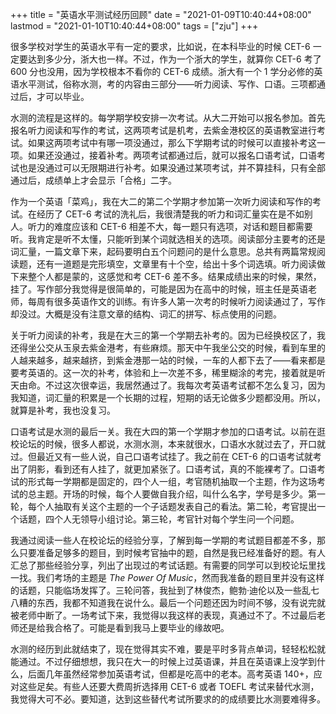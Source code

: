 +++
title = "英语水平测试经历回顾"
date = "2021-01-09T10:40:44+08:00"
lastmod = "2021-01-10T10:40:44+08:00"
tags = ["zju"]
+++

很多学校对学生的英语水平有一定的要求，比如说，在本科毕业的时候 CET-6 一定要达到多少分，浙大也一样。不过，作为一个浙大的学生，就算你 CET-6 考了 600 分也没用，因为学校根本不看你的 CET-6 成绩。浙大有一个 1 学分必修的英语水平测试，俗称水测，考的内容由三部分——听力阅读、写作、口语。三项都通过后，才可以毕业。

水测的流程是这样的。每学期学校安排一次考试。从大二开始可以报名参加。首先报名听力阅读和写作的考试，这两项考试是机考，去紫金港校区的英语教室进行考试。如果这两项考试中有哪一项没通过，那么下学期考试的时候可以直接补考这一项。如果还没通过，接着补考。两项考试都通过后，就可以报名口语考试，口语考试也是没通过可以无限期进行补考。如果没通过某项考试，并不算挂科，只有全部通过后，成绩单上才会显示「合格」二字。

作为一个英语「菜鸡」，我在大二的第二个学期才参加第一次听力阅读和写作的考试。在经历了 CET-6 考试的洗礼后，我很清楚我的听力和词汇量实在是不如别人。听力的难度应该和 CET-6 相差不大，每一题只有选项，对话和题目都需要听。我肯定是听不太懂，只能听到某个词就选相关的选项。阅读部分主要考的还是词汇量，一篇文章下来，起码要明白五个问题问的是什么意思。总共有两篇常规阅读题，还有一道题是完形填空，文章里有十个空，给出十多个词选填。听力阅读做下来整个人都是蒙的，这感觉和考 CET-6 差不多。结果成绩出来的时候，果然，挂了。写作部分我觉得是很简单的，可能是因为在高中的时候，班主任是英语老师，每周有很多英语作文的训练。有许多人第一次考的时候听力阅读通过了，写作却没过。大概是没有注意文章的结构、词汇的拼写、标点使用的问题。

关于听力阅读的补考，我是在大三的第一个学期去补考的。因为已经换校区了，我还得坐公交从玉泉去紫金港考，有些麻烦。那天中午我坐公交的时候，看到车里的人越来越多，越来越挤，到紫金港那一站的时候，一车的人都下去了——看来都是要考英语的。这一次的补考，体验和上一次差不多，稀里糊涂的考完，接着就是听天由命。不过这次很幸运，我居然通过了。我每次考英语考试都不怎么复习，因为我知道，词汇量的积累是一个长期的过程，短期的话无论做多少题都没用。所以，就算是补考，我也没复习。

口语考试是水测的最后一关。我在大四的第一个学期才参加的口语考试。以前在逛校论坛的时候，很多人都说，水测水测，本来就很水，口语水水就过去了，开口就过。但最近又有一些人说，自己口语考试挂了。我之前在 CET-6 的口语考试就考出了阴影，看到还有人挂了，就更加紧张了。口语考试，真的不能裸考了。口语考试的形式每一学期都是固定的，四个人一组，考官随机抽取一个主题，作为这场考试的总主题。开场的时候，每个人要做自我介绍，叫什么名字，学号是多少。第一轮，每个人抽取有关这个主题的一个子话题发表自己的看法。第二轮，考官提出一个话题，四个人无领导小组讨论。第三轮，考官针对每个学生问一个问题。

我通过阅读一些人在校论坛的经验分享，了解到每一学期的考试题目都差不多，那么只要准备足够多的题目，到时候考官抽中的题，自然是我已经准备好的题。有人汇总了那些经验分享，列出了出现过的考试话题。有需要的同学可以到校论坛里找一找。我们考场的主题是 *The Power Of Music*，然而我准备的题目里并没有这样的话题，只能临场发挥了。三轮问答，我扯到了林俊杰，鲍勃·迪伦以及一些乱七八糟的东西，我都不知道我在说什么。最后一个问题还因为时间不够，没有说完就被老师中断了。一场考试下来，我觉得以我这样的表现，真通过不了。不过最后老师还是给我合格了。可能是看到我马上要毕业的缘故吧。

水测的经历到此就结束了，现在觉得其实不难，要是平时多背点单词，轻轻松松就能通过。不过仔细想想，我只在大一的时候上过英语课，并且在英语课上没学到什么，后面几年虽然经常参加英语考试，但都是吃高中的老本。高考英语 140+，应对这些足矣。有些人还要大费周折选择用 CET-6 或者 TOEFL 考试来替代水测，我觉得大可不必。要知道，达到这些替代考试所要求的的成绩要比水测要难得多。